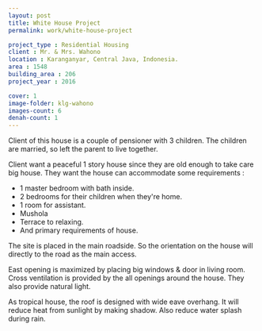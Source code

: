 ```yaml
---
layout: post
title: White House Project
permalink: work/white-house-project

project_type : Residential Housing
client : Mr. & Mrs. Wahono
location : Karanganyar, Central Java, Indonesia.
area : 1548
building_area : 206
project_year : 2016

cover: 1
image-folder: klg-wahono
images-count: 6
denah-count: 1
---
```


Client of this house is a couple of pensioner with 3 children. The children are married, so left the parent to live together. 

Client want a peaceful 1 story house since they are old enough to take care big house. They want the house can accommodate some requirements :

- 1 master bedroom with bath inside.
- 2 bedrooms for their children when they're home.
- 1 room for assistant.
- Mushola 
- Terrace to relaxing.
- And primary requirements of house.

The site is placed in the main roadside. So the orientation on the house will directly to the road as the main access. 

East opening is maximized by placing big windows & door in living room. Cross ventilation is provided by the all openings around the house. They also provide natural light. 

As tropical house, the roof is designed with wide eave overhang. It will reduce heat from sunlight by making shadow. Also reduce water splash during rain. 